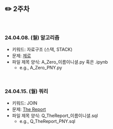 ## ✏️ 2주차

</br>

### 24.04.08. (월) 알고리즘
- 키워드: 자료구조 (스택, STACK)
- 문제: [제로](https://www.acmicpc.net/problem/10773)
- 파일 제목 양식: A_Zero_이름이니셜.py 혹은 .ipynb
  - e.g., A_Zero_PNY.py

</br>

### 24.04.15. (월) 쿼리
- 키워드: JOIN
- 문제: [The Report](https://www.hackerrank.com/challenges/the-report/problem?isFullScreen=true)
- 파일 제목 양식: Q_TheReport_이름이니셜.sql
  - e.g., Q_TheReport_PNY.sql
 




